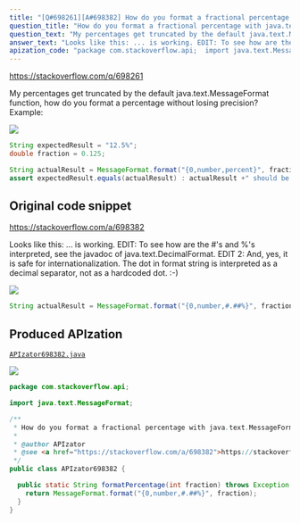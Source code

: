 ```yaml
---
title: "[Q#698261][A#698382] How do you format a fractional percentage with java.text.MessageFormat"
question_title: "How do you format a fractional percentage with java.text.MessageFormat"
question_text: "My percentages get truncated by the default java.text.MessageFormat function, how do you format a percentage without losing precision? Example:"
answer_text: "Looks like this: ... is working. EDIT: To see how are the #'s and %'s interpreted, see the javadoc of java.text.DecimalFormat. EDIT 2: And, yes, it is safe for internationalization. The dot in format string is interpreted as a decimal separator, not as a hardcoded dot. :-)"
apization_code: "package com.stackoverflow.api;  import java.text.MessageFormat;  /**  * How do you format a fractional percentage with java.text.MessageFormat  *  * @author APIzator  * @see <a href=\"https://stackoverflow.com/a/698382\">https://stackoverflow.com/a/698382</a>  */ public class APIzator698382 {    public static String formatPercentage(int fraction) throws Exception {     return MessageFormat.format(\"{0,number,#.##%}\", fraction);   } }"
---
```


https://stackoverflow.com/q/698261

My percentages get truncated by the default java.text.MessageFormat function, how do you format a percentage without losing precision?
Example:


<div class="code-logo"><img src="/stackoverflow.png" /></div>

```java
String expectedResult = "12.5%";
double fraction = 0.125;

String actualResult = MessageFormat.format("{0,number,percent}", fraction);
assert expectedResult.equals(actualResult) : actualResult +" should be formatted as "+expectedResult;
```


## Original code snippet

https://stackoverflow.com/a/698382

Looks like this:
... is working.
EDIT: To see how are the #&#x27;s and %&#x27;s interpreted, see the javadoc of java.text.DecimalFormat.
EDIT 2: And, yes, it is safe for internationalization. The dot in format string is interpreted as a decimal separator, not as a hardcoded dot. :-)

<div class="code-logo"><img src="/stackoverflow.png" /></div>

```java
String actualResult = MessageFormat.format("{0,number,#.##%}", fraction);
```

## Produced APIzation

[`APIzator698382.java`](https://github.com/pasqualesalza/apization-temp/raw/main/data/search/APIzator698382.java)

<div class="code-logo"><img src="/apizator.png" /></div>

```java
package com.stackoverflow.api;

import java.text.MessageFormat;

/**
 * How do you format a fractional percentage with java.text.MessageFormat
 *
 * @author APIzator
 * @see <a href="https://stackoverflow.com/a/698382">https://stackoverflow.com/a/698382</a>
 */
public class APIzator698382 {

  public static String formatPercentage(int fraction) throws Exception {
    return MessageFormat.format("{0,number,#.##%}", fraction);
  }
}

```